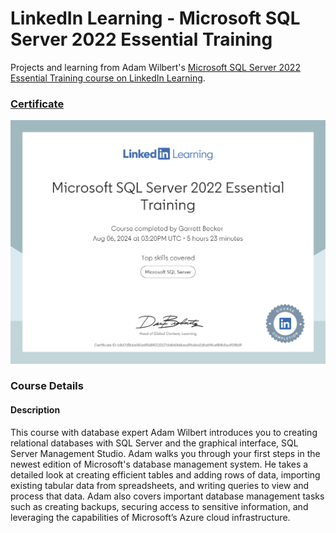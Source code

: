 # LinkedIn Learning - Microsoft SQL Server 2022 Essential Training

Projects and learning from Adam Wilbert's [Microsoft SQL Server 2022 Essential Training course on LinkedIn Learning](https://www.linkedin.com/learning/microsoft-sql-server-2022-essential-training).

### [Certificate]()

!["Certificate"](./Certificate.jpg)

### Course Details

#### Description
This course with database expert Adam Wilbert introduces you to creating relational databases with SQL Server and the graphical interface, SQL Server Management Studio. Adam walks you through your first steps in the newest edition of Microsoft's database management system. He takes a detailed look at creating efficient tables and adding rows of data, importing existing tabular data from spreadsheets, and writing queries to view and process that data. Adam also covers important database management tasks such as creating backups, securing access to sensitive information, and leveraging the capabilities of Microsoft’s Azure cloud infrastructure.
